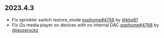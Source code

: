 ## 2023.4.3

- Fix sprinkler switch restore_mode [esphome#4756](https://github.com/esphome/esphome/pull/4756) by [@kbx81](https://github.com/kbx81)
- Fix i2s media player on devices with no internal DAC [esphome#4768](https://github.com/esphome/esphome/pull/4768) by [@jesserockz](https://github.com/jesserockz)

